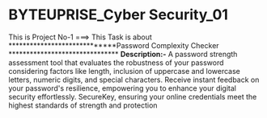 # BYTEUPRISE_Cyber Security_01

This is Project No-1 ===>
This Task is about *****************************Password Complexity Checker *******************************
**Description:-**
A password strength assessment tool that evaluates the robustness of your password considering factors like length, inclusion of uppercase and lowercase letters, numeric digits, and special characters. Receive instant feedback on your password's resilience, empowering you to enhance your digital security effortlessly. SecureKey, ensuring your online credentials meet the highest standards of strength and protection
